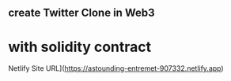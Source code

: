 ## create Twitter Clone in Web3
# with solidity contract

Netlify Site URL](https://astounding-entremet-907332.netlify.app)